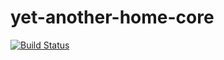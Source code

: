 # yet-another-home-core
[![Build Status](https://travis-ci.org/yet-another-smart-home/core.svg?branch=master)](https://travis-ci.org/yet-another-smart-home/core)
